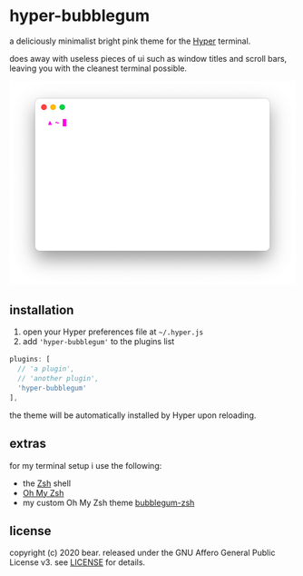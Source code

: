 # hyper-bubblegum
a deliciously minimalist bright pink theme for the [Hyper](http://hyper.is/) terminal.

does away with useless pieces of ui such as window titles and scroll bars, leaving you with the cleanest terminal possible.

![](screenshot.png)

## installation

1. open your Hyper preferences file at `~/.hyper.js`
2. add `'hyper-bubblegum'` to the plugins list
```javascript
plugins: [
  // 'a plugin',
  // 'another plugin',
  'hyper-bubblegum'
],
```
the theme will be automatically installed by Hyper upon reloading.

## extras
for my terminal setup i use the following:
* the [Zsh](www.zsh.org) shell
* [Oh My Zsh](https://github.com/ohmyzsh/ohmyzsh/)
* my custom Oh My Zsh theme [bubblegum-zsh](https://github.com/ice-bear-forever/bubblegum-zsh)

## license
copyright (c) 2020 bear.
released under the GNU Affero General Public License v3.
see [LICENSE](LICENSE) for details.

